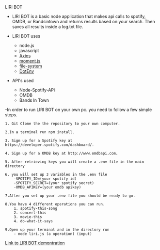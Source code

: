 LIRI BOT

- LIRI BOT is a basic node application that makes api calls to spotify, OMDB, or Bandsintown and returns results based on your search. Then saves all results inside a log.txt file.

- LIRI BOT uses
    - node.js
    - javascript
    - [Axios](https://www.npmjs.com/package/axios)
    - [moment.js](https://momentjs.com/)
    - [file-system](https://www.npmjs.com/package/file-system)
    - [DotEnv](https://www.npmjs.com/package/dotenv)

- API's used
    - Node-Spotify-APi
    - OMDB
    - Bands In Town

-In order to run LIRI BOT on your own pc. you need to follow a few simple steps.

    1. Git Clone the the repository to your own computer.

    2.In a terminal run npm install.

    3. Sign up for a Spotify key at https://developer.spotify.com/dashboard/.

    4. Sign up for a OMDB key at http://www.omdbapi.com.

    5. After retrieving keys you will create a .env file in the main directory

    6. you will set up 3 variables in the .env file
        -SPOTIFY_ID=(your spotify id)
        -SPOTIFY_SECRET=(your spotify secret)
        -OMDB_APIKEY=(your omdb apikey)

    7.After you set up your .env file you should be ready to go.

    8.You have 4 different operations you can run.
        1. spotify-this-song
        2. concert-this
        3. movie-this
        4. do-what-it-says

    9.Open up your terminal and in the directory run 
        - node liri.js (a operation) (input)

[Link to LIRI BOT demontration](https://drive.google.com/file/d/1GY2B_VnypOGbIEP6aD7YFPvDDFBzAmP0/view)